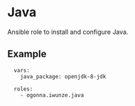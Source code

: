 Java
====

Ansible role to install and configure Java.

## Example

```
  vars:
    java_package: openjdk-8-jdk

  roles:
    - ogonna.iwunze.java
```
